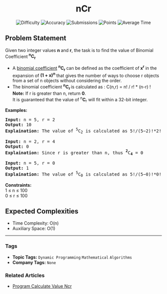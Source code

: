 <h1 align="center">nCr</h1>

<p align="center">
  <img alt="Difficulty" title="Difficulty" src="https://custom-icon-badges.demolab.com/badge/Difficulty: Medium-1F222E?style=for-the-badge&logoColor=white&logo=fire"/>
  <img alt="Accuracy" title="Accuracy" src="https://custom-icon-badges.demolab.com/badge/Accuracy: 14.82%25-1F222E?style=for-the-badge&logoColor=white&logo=target"/>
  <img alt="Submissions" title="Submissions" src="https://custom-icon-badges.demolab.com/badge/Submissions: 344K+-1F222E?style=for-the-badge&logoColor=white&logo=repo"/>
  <img alt="Points" title="Points" src="https://custom-icon-badges.demolab.com/badge/Points: 4-1F222E?style=for-the-badge&logoColor=white&logo=award"/>
  <img alt="Average Time" title="Average Time" src="https://custom-icon-badges.demolab.com/badge/Average%20Time: N/A-1F222E?style=for-the-badge&logoColor=white&logo=clock"/>
</p>

## Problem Statement

Given two integer values <b>n </b>and <b>r</b>, the task is to find the value of Binomial Coefficient<b> </b><b><sup>n</sup>C<sub>r</sub></b>

- A [binomial coefficient](https://www.geeksforgeeks.org/coefficient-in-binomial-expansion/) <b><b><sup>n</sup></b></b><b>C</b><b><b><sub>r</sub></b> </b>can be defined as the coefficient of<b> x<sup>r</sup> </b>in the expansion of <b>(1 + x)<sup>n</sup> </b>that gives the number of ways to choose r objects from a set of n objects without considering the order.
- The binomial coefficient <b><b><b><sup>n</sup></b></b>C<b><b><sub>r </sub></b></b></b>is calculated as : C(n,r) = n! / r! * (n-r) !
<b>Note:</b> If r is greater than n, return <b>0</b>.<br>It is guaranteed that the value of <sup>n</sup><b>C</b><sub>r</sub> will fit within a 32-bit integer.

<b>Examples:</b>

<pre><b>Input:</b> n = 5, r = 2
<b>Output:</b> 10
<b>Explaination:</b> The value of <sup>5</sup>C<sub>2</sub> is calculated as 5!/(5−2)!*2! = 5!/3!*2! = 10.</pre>

<pre><b>Input:</b> n = 2, r = 4
<b>Output:</b> 0
<b>Explaination:</b> Since r is greater than n, thus <b><b><b><sup>2</sup></b></b></b>C<b><b><b><sub>4</sub> </b></b></b>= 0</pre>

<pre><b>Input:</b> n = 5, r = 0<br><b>Output:</b> 1
<b>Explaination:</b> The value of <sup>5</sup>C<sub>0</sub> is calculated as 5!/(5−0)!*0! = 5!/5!*0! = 1.</pre>

<b>Constraints:</b><br>1 ≤ n ≤ 100<br>0 ≤ r ≤ 100

## Expected Complexities
- Time Complexity: O(n)
- Auxiliary Space: O(1)

<hr>

### Tags
- **Topic Tags:** `Dynamic Programming` `Mathematical` `Algorithms`
- **Company Tags:** `None`

### Related Articles
- [Program Calculate Value Ncr](https://www.geeksforgeeks.org/program-calculate-value-ncr/)
